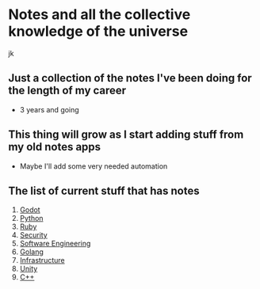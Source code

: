 # Notes and all the collective knowledge of the universe

jk

## Just a collection of the notes I've been doing for the length of my career

+ 3 years and going

## This thing will grow as I start adding stuff from my old notes apps

+ Maybe I'll add some very needed automation

## The list of current stuff that has notes

1. [Godot](GDIndex.md)
2. [Python](Pyndex.md)
3. [Ruby](./Ruby/Index.md)
4. [Security](./Security/Index.md)
5. [Software Engineering](SWEIndex.md)
6. [Golang](GoIndex.md)
7. [Infrastructure](InfraSisAdminIndex.md)
8. [Unity](./UnityGameDevGeneral/UnitIndex)
9. [C++](./C++_o3o/CPlusPlusIndex)
